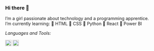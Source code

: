 ### Hi there 👋

I’m a girl passionate about technology and a programming apprentice.                                                                                                                           
I’m currently learning:
🌱 HTML
🌱 CSS
🌱 Python
🌱 React
🌱 Power BI


*Languages and Tools:*  

<code><img height="20"  src="https://upload.wikimedia.org/wikipedia/commons/2/2d/Visual_Studio_Code_1.18_icon.svg"></code>
<code><img height="20"  src="https://cdn-icons-png.flaticon.com/512/919/919827.png"></code>
